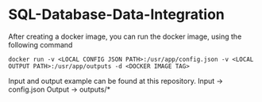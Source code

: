 # SQL-Database-Data-Integration
 
After creating a docker image, you can run the docker image, using the following command

`docker run -v <LOCAL CONFIG JSON PATH>:/usr/app/config.json -v <LOCAL OUTPUT PATH>:/usr/app/outputs -d <DOCKER IMAGE TAG>` 

Input and output example can be found at this repository.
Input -> config.json
Output -> outputs/*